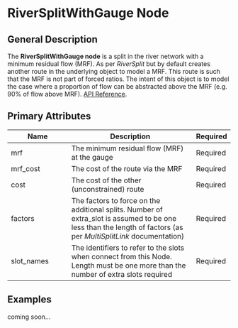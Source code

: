 # RiverSplitWithGauge Node

## General Description

The **RiverSplitWithGauge node** is a split in the river network with a minimum residual flow (MRF). As per _RiverSplit_ but by default creates another route in the underlying object to model a MRF. This route is such that the MRF is not part of forced ratios. The intent of this object is to model the case where a proportion of flow can be abstracted above the MRF (e.g. 90% of flow above MRF). [API Reference](https://pywr.github.io/pywr-docs/master/api/generated/pywr.domains.river.RiverSplitWithGauge.html).

## Primary Attributes

<table><thead><tr><th width="152.33333333333331">Name</th><th width="397">Description</th><th>Required</th></tr></thead><tbody><tr><td>mrf</td><td>The minimum residual flow (MRF) at the gauge</td><td>Required</td></tr><tr><td>mrf_cost</td><td>The cost of the route via the MRF</td><td>Required</td></tr><tr><td>cost</td><td>The cost of the other (unconstrained) route</td><td>Required</td></tr><tr><td>factors</td><td>The factors to force on the additional splits. Number of extra_slot is assumed to be one less than the length of factors (as per <em>MultiSplitLink</em> documentation)</td><td>Required</td></tr><tr><td>slot_names</td><td>The identifiers to refer to the slots when connect from this Node. Length must be one more than the number of extra slots required</td><td>Required</td></tr></tbody></table>



## Examples

coming soon...
